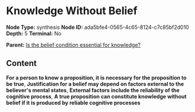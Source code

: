 # Knowledge Without Belief

**Node Type:** synthesis
**Node ID:** ada5bfe4-0565-4c65-8124-c7c85bf2d010
**Depth:** 5
**Terminal:** No

**Parent:** [Is the belief condition essential for knowledge?](is-the-belief-condition-essential-for-knowledge-antithesis-30f9b325-9334-4cd5-ad5e-f7bbfc1f3a14.md)

## Content

**For a person to know a proposition, it is necessary for the proposition to be true**, **Justification for a belief may depend on factors external to the believer's mental states**, **External factors include the reliability of the cognitive process**, **A true proposition can constitute knowledge without belief if it is produced by reliable cognitive processes**
